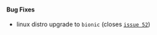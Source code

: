 #### Bug Fixes
* linux distro upgrade to `bionic` (closes [`issue 52`](http://github.com/uavos/apx-releases/issues/52))